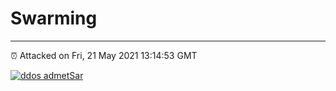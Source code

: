 # Swarming
---
⏰ Attacked on Fri, 21 May 2021 13:14:53 GMT

[![ddos admetSar](https://github.com/kotori-y/swarming/actions/workflows/main.yml/badge.svg)](https://github.com/kotori-y/swarming/actions/workflows/main.yml)

